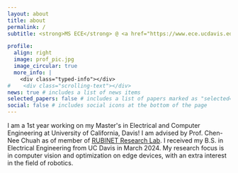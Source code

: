 ```yaml
---
layout: about
title: about
permalink: /
subtitle: <strong>MS ECE</strong> @ <a href="https://www.ece.ucdavis.edu/~chuah/rubinet">RUBINET</a>, UC Davis! ⚡️

profile:
  align: right
  image: prof_pic.jpg
  image_circular: true
  more_info: |
    <div class="typed-info"></div>
#    <div class="scrolling-text"></div>
news: true # includes a list of news items
selected_papers: false # includes a list of papers marked as "selected={true}"
social: false # includes social icons at the bottom of the page
---
```


I am a 1st year working on my Master's in Electrical and Computer Engineering at University of California, Davis! I am advised by Prof. Chen-Nee Chuah as of member of <a href="https://www.ece.ucdavis.edu/~chuah/rubinet">RUBINET Research Lab</a>. I received my B.S. in Electrical Engineering from UC Davis in March 2024.
My research focus is in computer vision and optimization on edge devices, with an extra interest in the field of robotics.

